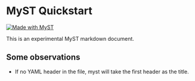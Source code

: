 # MyST Quickstart


[![Made with MyST](https://img.shields.io/badge/made%20with-myst-orange)](https://myst.tools)

This is an experimental MyST markdown document.

## Some observations

- If no YAML header in the file, myst will take the first header as the title.

